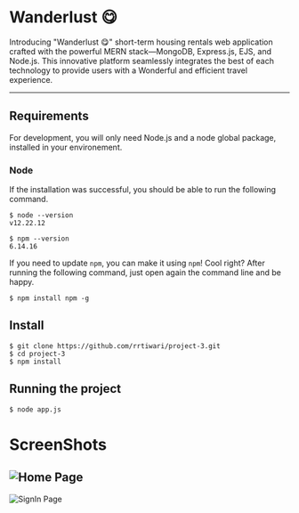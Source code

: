 # Wanderlust 😋

Introducing "Wanderlust 😋" short-term housing rentals web application crafted with the powerful MERN stack—MongoDB, Express.js, EJS, and Node.js. This innovative platform seamlessly integrates the best of each technology to provide users with a Wonderful and efficient travel experience.

---
## Requirements

For development, you will only need Node.js and a node global package, installed in your environement.

### Node

If the installation was successful, you should be able to run the following command.

    $ node --version
    v12.22.12

    $ npm --version
    6.14.16

If you need to update `npm`, you can make it using `npm`! Cool right? After running the following command, just open again the command line and be happy.

    $ npm install npm -g

###

## Install

    $ git clone https://github.com/rrtiwari/project-3.git
    $ cd project-3
    $ npm install

## Running the project

    $ node app.js

# ScreenShots
<!-- ## Home Page -->
![Home Page](public/ss-home.png)
---
<!-- ## Signup Page -->
![SignIn Page](project-3/photo1.png)
